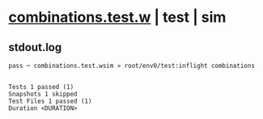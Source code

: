 # [combinations.test.w](../../../../../../examples/tests/sdk_tests/math/combinations.test.w) | test | sim

## stdout.log
```log
pass ─ combinations.test.wsim » root/env0/test:inflight combinations
 
 
Tests 1 passed (1)
Snapshots 1 skipped
Test Files 1 passed (1)
Duration <DURATION>
```

